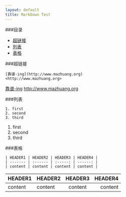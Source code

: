```yaml
---
layout: default
title: MarkDown Test
---
```


###目录
* [超链接](#超链接)  
* [列表](#列表)  
* [表格](#表格)  

###超链接
```
[靠谱-ing](http://www.mazhuang.org)
<http://www.mazhuang.org>
```
[靠谱-ing](http://www.mazhuang.org)
<http://www.mazhuang.org>

###列表
```
1. first
2. second
3. third
```
1. first  
2. second  
3. third  


###表格
```
| HEADER1 | HEADER2 | HEADER3 | HEADER4 |
| ------- | :------ | :-----: | ------: |
| content | content | content | content |

```
| HEADER1 | HEADER2 | HEADER3 | HEADER4 |
| ------- | :------ | :-----: | ------: |
| content | content | content | content |

